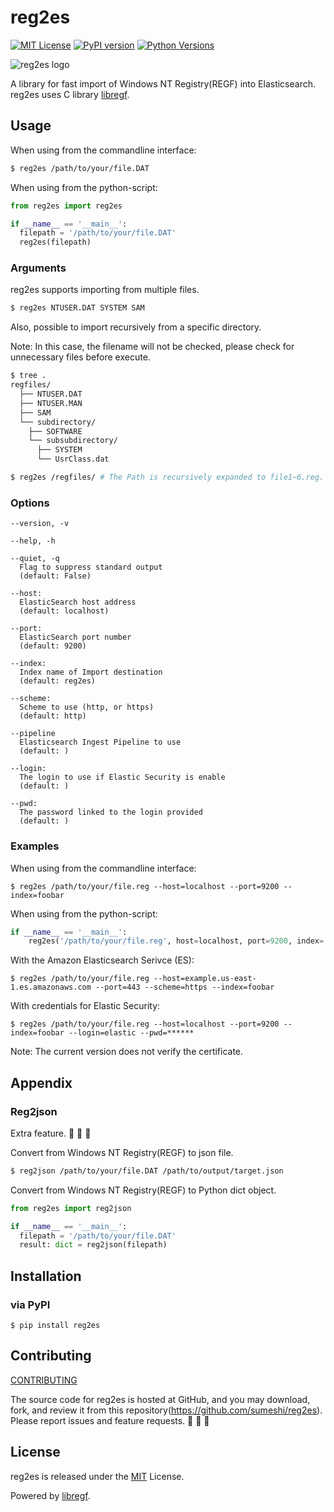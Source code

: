 # reg2es

[![MIT License](http://img.shields.io/badge/license-MIT-blue.svg?style=flat)](LICENSE)
[![PyPI version](https://badge.fury.io/py/reg2es.svg)](https://badge.fury.io/py/reg2es)
[![Python Versions](https://img.shields.io/pypi/pyversions/reg2es.svg)](https://pypi.org/project/reg2es/)

![reg2es logo](https://gist.githubusercontent.com/sumeshi/c2f430d352ae763273faadf9616a29e5/raw/bd51b2539d8bb639d4f630ef13639706bed1f905/reg2es.svg)

A library for fast import of Windows NT Registry(REGF) into Elasticsearch.  
reg2es uses C library [libregf](https://github.com/libyal/libregf).


## Usage

When using from the commandline interface:

```bash
$ reg2es /path/to/your/file.DAT
```

When using from the python-script:

```python
from reg2es import reg2es

if __name__ == '__main__':
  filepath = '/path/to/your/file.DAT'
  reg2es(filepath)
```

### Arguments

reg2es supports importing from multiple files.

```bash
$ reg2es NTUSER.DAT SYSTEM SAM
```

Also, possible to import recursively from a specific directory.

Note: In this case, the filename will not be checked, please check for unnecessary files before execute.

```bash
$ tree .
regfiles/
  ├── NTUSER.DAT
  ├── NTUSER.MAN
  ├── SAM
  └── subdirectory/
    ├── SOFTWARE
    └── subsubdirectory/
      ├── SYSTEM
      └── UsrClass.dat

$ reg2es /regfiles/ # The Path is recursively expanded to file1~6.reg.
```

### Options

```
--version, -v

--help, -h

--quiet, -q
  Flag to suppress standard output
  (default: False)

--host:
  ElasticSearch host address
  (default: localhost)

--port:
  ElasticSearch port number
  (default: 9200)

--index:
  Index name of Import destination
  (default: reg2es)

--scheme:
  Scheme to use (http, or https)
  (default: http)

--pipeline
  Elasticsearch Ingest Pipeline to use
  (default: )

--login:
  The login to use if Elastic Security is enable
  (default: )

--pwd:
  The password linked to the login provided
  (default: )
```

### Examples

When using from the commandline interface:

```
$ reg2es /path/to/your/file.reg --host=localhost --port=9200 --index=foobar
```

When using from the python-script:

```py
if __name__ == '__main__':
    reg2es('/path/to/your/file.reg', host=localhost, port=9200, index='foobar')
```

With the Amazon Elasticsearch Serivce (ES):

```
$ reg2es /path/to/your/file.reg --host=example.us-east-1.es.amazonaws.com --port=443 --scheme=https --index=foobar
```

With credentials for Elastic Security:

```
$ reg2es /path/to/your/file.reg --host=localhost --port=9200 --index=foobar --login=elastic --pwd=******
```

Note: The current version does not verify the certificate.


## Appendix

### Reg2json

Extra feature. :sushi: :sushi: :sushi:

Convert from Windows NT Registry(REGF) to json file.

```bash
$ reg2json /path/to/your/file.DAT /path/to/output/target.json
```

Convert from Windows NT Registry(REGF) to Python dict object.

```python
from reg2es import reg2json

if __name__ == '__main__':
  filepath = '/path/to/your/file.DAT'
  result: dict = reg2json(filepath)
```

## Installation

### via PyPI
```
$ pip install reg2es
```

## Contributing

[CONTRIBUTING](https://github.com/sumeshi/reg2es/blob/master/CONTRIBUTING.md)

The source code for reg2es is hosted at GitHub, and you may download, fork, and review it from this repository(https://github.com/sumeshi/reg2es).
Please report issues and feature requests. :sushi: :sushi: :sushi:

## License

reg2es is released under the [MIT](https://github.com/sumeshi/reg2es/blob/master/LICENSE) License.

Powered by [libregf](https://github.com/libyal/libregf).
